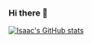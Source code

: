 ### Hi there 👋


[![Isaac's GitHub stats](https://github-readme-stats.vercel.app/api?username=iztanpy&theme=jolly&count_private=true)](https://github.com/anuraghazra/github-readme-stats)
<!--
**iztanpy/iztanpy** is a ✨ _special_ ✨ repository because its `README.md` (this file) appears on your GitHub profile.

Here are some ideas to get you started:

- 🔭 I’m currently working on ...
- 🌱 I’m currently learning ...
- 👯 I’m looking to collaborate on ...
- 🤔 I’m looking for help with ...
- 💬 Ask me about ...
- 📫 How to reach me: ...
- 😄 Pronouns: ...
- ⚡ Fun fact: ...
-->
